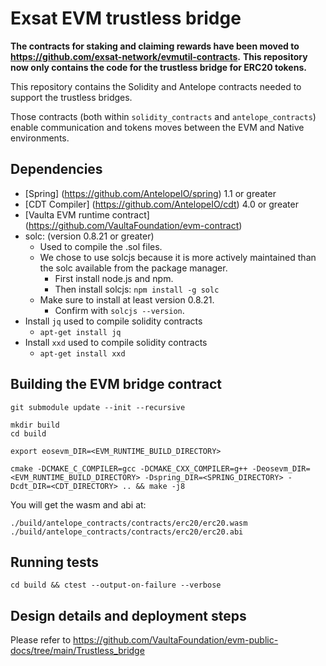 # Exsat EVM trustless bridge

**The contracts for staking and claiming rewards have been moved to https://github.com/exsat-network/evmutil-contracts.**
**This repository now only contains the code for the trustless bridge for ERC20 tokens.** 

This repository contains the Solidity and Antelope contracts needed to support the trustless bridges.

Those contracts (both within `solidity_contracts` and `antelope_contracts`) enable communication and tokens moves between the EVM and Native environments. 

## Dependencies

- [Spring] (https://github.com/AntelopeIO/spring) 1.1 or greater
- [CDT Compiler] (https://github.com/AntelopeIO/cdt) 4.0 or greater
- [Vaulta EVM runtime contract] (https://github.com/VaultaFoundation/evm-contract) 
- solc: (version 0.8.21 or greater)
  + Used to compile the .sol files. 
  + We chose to use solcjs because it is more actively maintained than the solc available from the package manager.
    * First install node.js and npm.
    * Then install solcjs: `npm install -g solc`
  + Make sure to install at least version 0.8.21.
    * Confirm with `solcjs --version`.
- Install `jq` used to compile solidity contracts
  + `apt-get install jq`
- Install `xxd` used to compile solidity contracts
  + `apt-get install xxd`

## Building the EVM bridge contract

```
git submodule update --init --recursive

mkdir build
cd build

export eosevm_DIR=<EVM_RUNTIME_BUILD_DIRECTORY>

cmake -DCMAKE_C_COMPILER=gcc -DCMAKE_CXX_COMPILER=g++ -Deosevm_DIR=<EVM_RUNTIME_BUILD_DIRECTORY> -Dspring_DIR=<SPRING_DIRECTORY> -Dcdt_DIR=<CDT_DIRECTORY> .. && make -j8

```

You will get the wasm and abi at:
```
./build/antelope_contracts/contracts/erc20/erc20.wasm
./build/antelope_contracts/contracts/erc20/erc20.abi
```


## Running tests

```
cd build && ctest --output-on-failure --verbose 
```

## Design details and deployment steps

Please refer to https://github.com/VaultaFoundation/evm-public-docs/tree/main/Trustless_bridge
